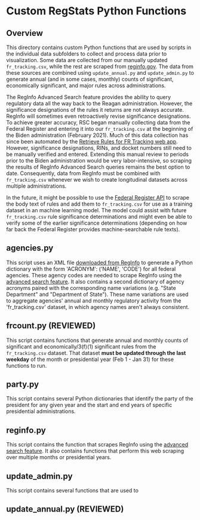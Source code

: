 # Custom RegStats Python Functions

## Overview
This directory contains custom Python functions that are used by scripts in the individual data subfolders to collect and process data prior to visualization. Some data are collected from our manually updated `fr_tracking.csv`, while the rest are scraped from [reginfo.gov](https://www.reginfo.gov/). The data from these sources are combined using `update_annual.py` and `update_admin.py` to generate annual (and in some cases, monthly) counts of significant, economically significant, and major rules across administrations. 

The RegInfo Advanced Search feature provides the ability to query regulatory data all the way back to the Reagan administration. However, the significance designations of the rules it returns are not always accurate. RegInfo will sometimes even retroactively revise significance designations. To achieve greater accuracy, RSC began manually collecting data from the Federal Register and entering it into our `fr_tracking.csv` at the beginning of the Biden administration (February 2021). Much of this data collection has since been automated by the [Retrieve Rules for FR Tracking web app](https://regulatorystudies.shinyapps.io/fr-tracking/). However, significance designations, RINs, and docket numbers still need to be manually verified and entered. Extending this manual review to periods prior to the Biden administration would be very labor-intensive, so scraping the results of RegInfo Advanced Search queries remains the best option to date. Consequently, data from RegInfo must be combined with `fr_tracking.csv` whenever we wish to create longitudinal datasets across multiple administrations. 

In the future, it might be possible to use the [Federal Register API](https://www.federalregister.gov/reader-aids/developer-resources/rest-api) to scrape the body text of rules and add them to `fr_tracking.csv` for use as a training dataset in an machine learning model. The model could assist with future `fr_tracking.csv` rule significance determinations and might even be able to verify some of the earlier significance determinations (depending on how far back the Federal Register provides machine-searchable rule texts).

## agencies.py
This script uses an XML file [downloaded from RegInfo](https://www.reginfo.gov/public/do/XMLReportList#:~:text=Agency%20Reference%20Information) to generate a Python dictionary with the form 'ACRONYM': ('NAME', 'CODE') for all federal agencies. These agency codes are needed to scrape RegInfo using the [advanced search feature](https://www.reginfo.gov/public/do/eoAdvancedSearchMain). It also contains a second dictionary of agency acronyms paired with the corresponding name variations (e.g. "State Department" and "Department of State"). These name variations are used to aggregate agencies' annual and monthly regulatory activity from the 'fr_tracking.csv' dataset, in which agency names aren't always consistent.

## frcount.py (REVIEWED)
This script contains functions that generate annual and monthly counts of significant and economically/3(f)(1) significant rules from the `fr_tracking.csv` dataset. That dataset **must be updated through the last weekday** of the month or presidential year (Feb 1 - Jan 31) for these functions to run. 

## party.py
This script contains several Python dictionaries that identify the party of the president for any given year and the start and end years of specific presidential administrations. 

## reginfo.py
This script contains the function that scrapes RegInfo using the [advanced search feature](https://www.reginfo.gov/public/do/eoAdvancedSearchMain). It also contains functions that perform this web scraping over multiple months or presidential years.

## update_admin.py
This script contains several functions that are used to 

## update_annual.py (REVIEWED)

